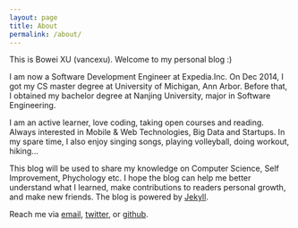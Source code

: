 ```yaml
---
layout: page
title: About
permalink: /about/
---
```


This is Bowei XU (vancexu). Welcome to my personal blog :)

I am now a Software Development Engineer at Expedia.Inc. On Dec 2014, I got my CS master degree at University of Michigan, Ann Arbor. Before that, I obtained my bachelor degree at Nanjing University, major in Software Engineering. 

I am an active learner, love coding, taking open courses and reading. Always interested in Mobile & Web Technologies, Big Data and Startups. In my spare time, I also enjoy singing songs, playing volleyball, doing workout, hiking...

This blog will be used to share my knowledge on Computer Science, Self Improvement, Phychology etc. I hope the blog can help me better understand what I learned, make contributions to readers personal growth, and make new friends. The blog is powered by [Jekyll](http://jekyllrb.com/).

Reach me via [email](mailto:xuboweinju@gmail.com), [twitter](https://twitter.com/vancexu), or [github](https://github.com/vancexu).

